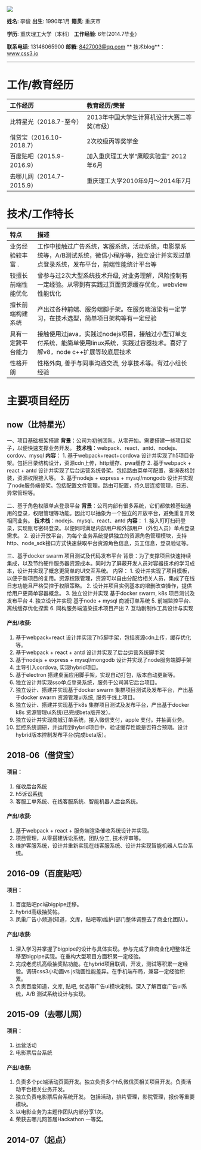 ![](https://www.css3.io/assets/me.jpg)

**姓名**: 李俊         **出生**: 1990年1月         **籍贯**: 重庆市

**学历**: 重庆理工大学（本科） **工作经验**: 6年\(2014.7毕业）

**联系电话**: 13146065900        **邮箱**: 8427003@qq.com **    技术blog**：www.css3.io

---

# 工作/教育经历

| 工作经历 | 教育经历/荣誉 |
| :--- | :--- |
| 比特星光（2018.7-至今） | 2013年中国大学生计算机设计大赛二等奖\(市级） |
| 借贷宝（2016.10-2018.7\) | 2次校级丙等奖学金 |
| 百度贴吧（2015.9-2016.9） |  加入重庆理工大学“鹰眼实验室”  2012年6月|
| 去哪儿网（2014.7-2015.9） | 重庆理工大学2010年9月～2014年7月|


# 技术/工作特长

| 特点 | 描述 |
| :--- | :--- |
| 业务经验较丰富                                                                            . | 工作中接触过广告系统，客服系统，活动系统，电影票系统等，A/B测试系统，微信小程序等，独立设计并实现过单点登录系统，发布平台，前端性能统计平台等 |
| 较擅长前端性能优化 | 曾参与过2次大型系统技术升级, 对业务理解，风险控制有一定经验。从零到有实践过页面资源缓存优化，webview性能优化 |
| 擅长前端构建系统 | 产出过各种前端、服务端脚手架。在服务端渲染有一定学习，在技术选型，简单项目架构等有一定经验 |
| 具有一定跨平台能力 | 接触使用过java，实践过nodejs项目，接触过小型订单支付系统，能简单使用linux系统，实践过容器技术。喜好了解v8，node c++扩展等较底层技术 |
| 性格开朗 | 性格外向, 善于与同事沟通交流, 分享技术等。有过小组长经验 |



# 主要项目经历

<!-- timeline -->
## now（比特星光）

一、项目基础框架搭建
**背景**：公司为初创团队，从零开始。需要搭建一些项目架子，以便快速支撑业务开发。
**技术栈**：webpack、react、antd、nodejs、cordov、mysql
**内容**：
    1. 基于webpack+react+cordova 设计并实现了h5项目骨架。包括目录结构设计，资源cdn上传，http缓存、pwa缓存
    2. 基于webpack + react + antd 设计并实现了后台运营系统骨架。包括路由菜单可配置，查询表格封装，资源权限接入等。
    3. 基于nodejs + express + mysql/mongodb 设计并实现了node服务端骨架。包括配置文件管理，路由可配置，持久层连接管理，日志、异常管理等。
    
二、基于角色权限单点登录平台
**背景**：公司内部有很多系统，它们都依赖基础通用的登录，权限管理等功能。因此可以抽象为一个独立的开放平台，避免重复开发相同业务。
**技术栈**：nodejs、mysql、react、antd
**内容**：
    1. 接入盯盯扫码登录，实现账号密码登录。以便同时满足内部用户和外部用户（外包人员）单点登录需求。
    2. 设计开放平台，为每个业务系统提供独立的资源角色管理模块，支持http、node_sdk接口方式快速获取平台资源角色信息，员工信息，登录验证等。

三、基于docker swarm 项目测试及代码发布平台
背景：为了支撑项目快速持续集成，以及节约硬件服务器资源成本。同时为了屏蔽开发人员对容器技术的学习成本，设计并实现了概念更简单的UI交互系统。
内容：
    1. 设计并实现了项目模板，以便于新项目的复用。资源权限管理，资源可以自由分配给相关人员，集成了在线日志功能且严格受控于权限策略。
    2. 设计并项目实例基本的增删改查操作，提供给用户更简单容器概念。
    3. 独立设计并实现 基于docker swarm, k8s 项目测试及发布平台
    4. 独立设计并实现 基于node + mysql 商城订单系统 
    5. 前端监控平台、离线缓存优化探索
    6. 同构服务端渲染技术项目产出
    7. 互动剧制作工具设计与实现

#### 产出/收获:

1. 基于webpack+react 设计并实现了h5脚手架，包括资源cdn上传，缓存优化等。
2. 基于webpack + react + antd 设计并实现了后台运营系统脚手架 
3. 基于nodejs + express + mysql/mongodb 设计并实现了node服务端脚手架
4. 主导引入cordova, 实现hybrid项目。
5. 基于electron 搭建桌面应用脚手架，实现自动打包，版本自动更新等。
6. 独立设计并实现sso单点登录系统，服务于公司其它后台项目。
7. 独立设计、搭建并实现基于docker swarm 集群项目测试及发布平台，产出基于docker swarm 资源管理ui系统, 服务于线上项目。
8. 独立设计、搭建并实现基于k8s 集群项目测试及发布平台，产出基于docker k8s 资源管理ui系统\(已完成beta版开发）。
9. 独立设计并实现商城订单系统，接入微信支付，apple 支付。并抽离业务。
10. 监控系统调研，并运用到hybrid项目中，验证缓存性能是否符合预期。设计hybrid版本控制发布平台\(完成beta版）。

<!-- /timeline -->

<!-- timeline -->
## 2018-06（借贷宝）

#### 项目：

1. 催收后台系统 
2. h5诉讼系统 
3. 客服工单系统、在线客服系统、智能机器人后台系统。

#### 产出/收获:

1. 基于webpack + react + 服务端渲染催收系统设计并实现。
2. 项目管理，从零搭建诉讼系统，团队分工, 技术评审等。
3. 维护客服系统，设计并重新实现在线客服系统、设计并实现智能机器人后台系统。
<!-- /timeline -->

<!-- timeline -->
## 2016-09（百度贴吧）

#### 项目：

1. 百度贴吧pc端bigpipe迁移。
2. hybrid高级抽奖帖。
3. 凤巢广告小频道\(知道，文库，贴吧等\)维护\(部门整体调整去了商业化团队）。

#### 产出/收获:

1. 深入学习并掌握了bigpipe的设计与具体实现。参与完成了非商业化吧整体迁移至bigpipe实现。在重构大型项目方面积累一定经验。
2. 完成老虎机高级抽奖贴功能。在hybrid项目联调，开发，测试等积累一定经验。调研css3小动画vs js动画性能差异。在手机端布局，兼容一定经验积累。  
3. 负责百度知道，文库, 贴吧, 优选等广告ui模块定制。深入了解百度广告ui系统，A/B 测试系统设计与实现。
<!-- /timeline -->



<!-- timeline -->
## 2015-09（去哪儿网）

#### 项目：

1. 运营活动
2. 电影票后台系统 

#### 产出/收获:

1. 负责多个pc端活动页面开发。独立负责多个h5,微信页相关项目开发。负责活动平台相关业务开发。
2. 独立负责电影票后台系统开发。 包括活动，排片管理，影院管理，报价等重要模块。
3. 以电影业务为主题作团队内部分享1次。
4. 荣获去哪儿网首届Hackathon 一等奖。
<!-- /timeline -->

<!-- timeline -->
## 2014-07（起点）
<!-- /timeline -->











